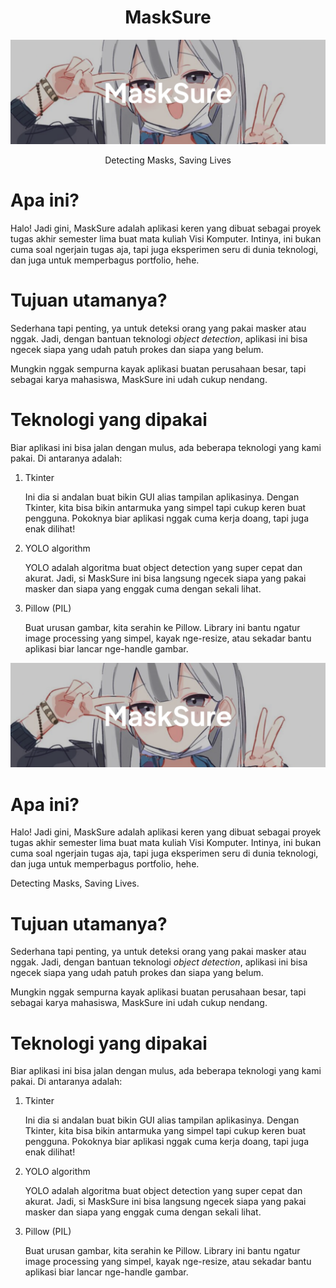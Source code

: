 <center><h1>MaskSure</h1></center>

![](assets/20241128_214330_masksure.png)

<center>Detecting Masks, Saving Lives</center>

# Apa ini?

Halo! Jadi gini, MaskSure adalah aplikasi keren yang dibuat sebagai proyek tugas akhir semester lima buat mata kuliah Visi Komputer. Intinya, ini bukan cuma soal ngerjain tugas aja, tapi juga eksperimen seru di dunia teknologi, dan juga untuk memperbagus portfolio, hehe.

# Tujuan utamanya?

Sederhana tapi penting, ya untuk deteksi orang yang pakai masker atau nggak. Jadi, dengan bantuan teknologi _object detection_, aplikasi ini bisa ngecek siapa yang udah patuh prokes dan siapa yang belum.

Mungkin nggak sempurna kayak aplikasi buatan perusahaan besar, tapi sebagai karya mahasiswa, MaskSure ini udah cukup nendang.

# Teknologi yang dipakai

Biar aplikasi ini bisa jalan dengan mulus, ada beberapa teknologi yang kami pakai. Di antaranya adalah:

<ol><li><p>Tkinter</p>Ini dia si andalan buat bikin GUI alias tampilan aplikasinya. Dengan Tkinter, kita bisa bikin antarmuka yang simpel tapi cukup keren buat pengguna. Pokoknya biar aplikasi nggak cuma kerja doang, tapi juga enak dilihat!</li><li><p>YOLO algorithm</p>YOLO adalah algoritma buat object detection yang super cepat dan akurat. Jadi, si MaskSure ini bisa langsung ngecek siapa yang pakai masker dan siapa yang enggak cuma dengan sekali lihat.</li><li><p>Pillow (PIL)</p>Buat urusan gambar, kita serahin ke Pillow. Library ini bantu ngatur image processing yang simpel, kayak nge-resize, atau sekadar bantu aplikasi biar lancar nge-handle gambar.</li></ol>

![](assets/20241128_214330_masksure.png)

# Apa ini?

Halo! Jadi gini, MaskSure adalah aplikasi keren yang dibuat sebagai proyek tugas akhir semester lima buat mata kuliah Visi Komputer. Intinya, ini bukan cuma soal ngerjain tugas aja, tapi juga eksperimen seru di dunia teknologi, dan juga untuk memperbagus portfolio, hehe.

Detecting Masks, Saving Lives.

# Tujuan utamanya?

Sederhana tapi penting, ya untuk deteksi orang yang pakai masker atau nggak. Jadi, dengan bantuan teknologi _object detection_, aplikasi ini bisa ngecek siapa yang udah patuh prokes dan siapa yang belum.

Mungkin nggak sempurna kayak aplikasi buatan perusahaan besar, tapi sebagai karya mahasiswa, MaskSure ini udah cukup nendang.

# Teknologi yang dipakai

Biar aplikasi ini bisa jalan dengan mulus, ada beberapa teknologi yang kami pakai. Di antaranya adalah:

<ol><li><p>Tkinter</p>Ini dia si andalan buat bikin GUI alias tampilan aplikasinya. Dengan Tkinter, kita bisa bikin antarmuka yang simpel tapi cukup keren buat pengguna. Pokoknya biar aplikasi nggak cuma kerja doang, tapi juga enak dilihat!</li><li><p>YOLO algorithm</p>YOLO adalah algoritma buat object detection yang super cepat dan akurat. Jadi, si MaskSure ini bisa langsung ngecek siapa yang pakai masker dan siapa yang enggak cuma dengan sekali lihat.</li><li><p>Pillow (PIL)</p>Buat urusan gambar, kita serahin ke Pillow. Library ini bantu ngatur image processing yang simpel, kayak nge-resize, atau sekadar bantu aplikasi biar lancar nge-handle gambar.</li></ol>
